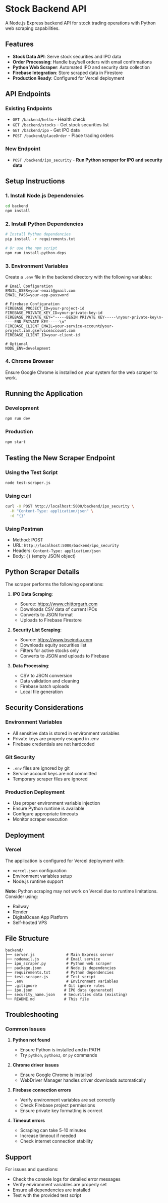# Stock Backend API

A Node.js Express backend API for stock trading operations with Python web scraping capabilities.

## Features

- **Stock Data API**: Serve stock securities and IPO data
- **Order Processing**: Handle buy/sell orders with email confirmations
- **Python Web Scraper**: Automated IPO and security data collection
- **Firebase Integration**: Store scraped data in Firestore
- **Production Ready**: Configured for Vercel deployment

## API Endpoints

### Existing Endpoints

- `GET /backend/hello` - Health check
- `GET /backend/stocks` - Get stock securities list
- `GET /backend/ipo` - Get IPO data
- `POST /backend/placeOrder` - Place trading orders

### New Endpoint

- `POST /backend/ipo_security` - **Run Python scraper for IPO and security data**

## Setup Instructions

### 1. Install Node.js Dependencies

```bash
cd backend
npm install
```

### 2. Install Python Dependencies

```bash
# Install Python dependencies
pip install -r requirements.txt

# Or use the npm script
npm run install-python-deps
```

### 3. Environment Variables

Create a `.env` file in the backend directory with the following variables:

```env
# Email Configuration
EMAIL_USER=your-email@gmail.com
EMAIL_PASS=your-app-password

# Firebase Configuration
FIREBASE_PROJECT_ID=your-project-id
FIREBASE_PRIVATE_KEY_ID=your-private-key-id
FIREBASE_PRIVATE_KEY="-----BEGIN PRIVATE KEY-----\nyour-private-key\n-----END PRIVATE KEY-----\n"
FIREBASE_CLIENT_EMAIL=your-service-account@your-project.iam.gserviceaccount.com
FIREBASE_CLIENT_ID=your-client-id

# Optional
NODE_ENV=development
```

### 4. Chrome Browser

Ensure Google Chrome is installed on your system for the web scraper to work.

## Running the Application

### Development

```bash
npm run dev
```

### Production

```bash
npm start
```

## Testing the New Scraper Endpoint

### Using the Test Script

```bash
node test-scraper.js
```

### Using curl

```bash
curl -X POST http://localhost:5000/backend/ipo_security \
  -H "Content-Type: application/json" \
  -d "{}"
```

### Using Postman

- Method: POST
- URL: `http://localhost:5000/backend/ipo_security`
- Headers: `Content-Type: application/json`
- Body: `{}` (empty JSON object)

## Python Scraper Details

The scraper performs the following operations:

1. **IPO Data Scraping**:

   - Source: https://www.chittorgarh.com
   - Downloads CSV data of current IPOs
   - Converts to JSON format
   - Uploads to Firebase Firestore

2. **Security List Scraping**:

   - Source: https://www.bseindia.com
   - Downloads equity securities list
   - Filters for active stocks only
   - Converts to JSON and uploads to Firebase

3. **Data Processing**:
   - CSV to JSON conversion
   - Data validation and cleaning
   - Firebase batch uploads
   - Local file generation

## Security Considerations

### Environment Variables

- All sensitive data is stored in environment variables
- Private keys are properly escaped in .env
- Firebase credentials are not hardcoded

### Git Security

- `.env` files are ignored by git
- Service account keys are not committed
- Temporary scraper files are ignored

### Production Deployment

- Use proper environment variable injection
- Ensure Python runtime is available
- Configure appropriate timeouts
- Monitor scraper execution

## Deployment

### Vercel

The application is configured for Vercel deployment with:

- `vercel.json` configuration
- Environment variables setup
- Node.js runtime support

**Note**: Python scraping may not work on Vercel due to runtime limitations. Consider using:

- Railway
- Render
- DigitalOcean App Platform
- Self-hosted VPS

## File Structure

```
backend/
├── server.js              # Main Express server
├── nodemail.js            # Email service
├── ipo_scraper.py         # Python web scraper
├── package.json           # Node.js dependencies
├── requirements.txt       # Python dependencies
├── test-scraper.js        # Test script
├── .env                   # Environment variables
├── .gitignore            # Git ignore rules
├── ipo.json              # IPO data (generated)
├── security_name.json    # Securities data (existing)
└── README.md             # This file
```

## Troubleshooting

### Common Issues

1. **Python not found**

   - Ensure Python is installed and in PATH
   - Try `python`, `python3`, or `py` commands

2. **Chrome driver issues**

   - Ensure Google Chrome is installed
   - WebDriver Manager handles driver downloads automatically

3. **Firebase connection errors**

   - Verify environment variables are set correctly
   - Check Firebase project permissions
   - Ensure private key formatting is correct

4. **Timeout errors**
   - Scraping can take 5-10 minutes
   - Increase timeout if needed
   - Check internet connection stability

## Support

For issues and questions:

- Check the console logs for detailed error messages
- Verify environment variables are properly set
- Ensure all dependencies are installed
- Test with the provided test script
